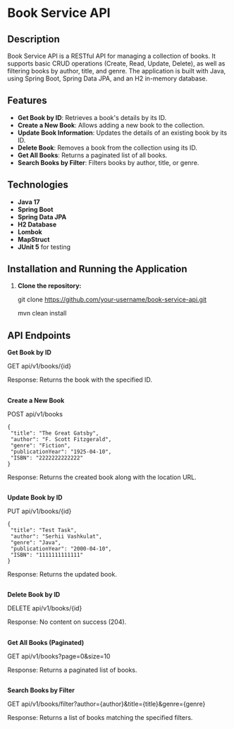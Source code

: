 # Book Service API

## Description
Book Service API is a RESTful API for managing a collection of books. It supports basic CRUD operations (Create, Read, Update, Delete), as well as filtering books by author, title, and genre. The application is built with Java, using Spring Boot, Spring Data JPA, and an H2 in-memory database.

## Features
- **Get Book by ID**: Retrieves a book's details by its ID.
- **Create a New Book**: Allows adding a new book to the collection.
- **Update Book Information**: Updates the details of an existing book by its ID.
- **Delete Book**: Removes a book from the collection using its ID.
- **Get All Books**: Returns a paginated list of all books.
- **Search Books by Filter**: Filters books by author, title, or genre.

## Technologies
- **Java 17**
- **Spring Boot**
- **Spring Data JPA**
- **H2 Database**
- **Lombok**
- **MapStruct**
- **JUnit 5** for testing

## Installation and Running the Application

1. **Clone the repository:**
  
   git clone https://github.com/your-username/book-service-api.git
   
   mvn clean install

## API Endpoints

 **Get Book by ID** 
 
 GET api/v1/books/{id}

 Response: Returns the book with the specified ID.

 ##

 **Create a New Book**

 POST api/v1/books
 ```
 {
  "title": "The Great Gatsby",
  "author": "F. Scott Fitzgerald",
  "genre": "Fiction",
  "publicationYear": "1925-04-10",
  "ISBN": "2222222222222"
}
```
Response: Returns the created book along with the location URL.

##

**Update Book by ID**

PUT api/v1/books/{id}

 ```
 {
  "title": "Test Task",
  "author": "Serhii Vashkulat",
  "genre": "Java",
  "publicationYear": "2000-04-10",
  "ISBN": "1111111111111"
}
```

Response: Returns the updated book.

##

**Delete Book by ID**

DELETE api/v1/books/{id}

Response: No content on success (204).

##

**Get All Books (Paginated)**

GET api/v1/books?page=0&size=10

Response: Returns a paginated list of books.

##

**Search Books by Filter**

GET api/v1/books/filter?author={author}&title={title}&genre={genre}

Response: Returns a list of books matching the specified filters.

